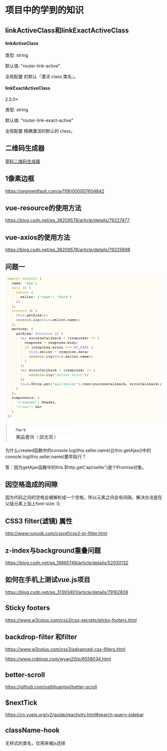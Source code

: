 # 项目中的学到的知识

## linkActiveClass和linkExactActiveClass

#### linkActiveClass

类型: string

默认值: "router-link-active"

全局配置 <router-link> 的默认『激活 class 类名』。

#### linkExactActiveClass

2.5.0+

类型: string

默认值: "router-link-exact-active"

全局配置 <router-link> 精确激活的默认的 class。

## 二维码生成器

[草料二维码生成器](https://cli.im/)

## 1像素边框

https://segmentfault.com/a/1190000007604842

## vue-resource的使用方法

https://blog.csdn.net/qq_38209578/article/details/79227477

## vue-axios的使用方法

https://blog.csdn.net/qq_38209578/article/details/79225698

## 问题一

![](https://raw.githubusercontent.com/AzkabanV/IMG-repository/master/img_11.png)

![](https://raw.githubusercontent.com/AzkabanV/IMG-repository/master/img_12.png)

为什么created函数中的console.log(this.seller.name)比this.getAjax()中的console.log(this.seller.name)要早执行？

答：因为getAjax函数中的this.$http.get('api/seller')是个Promise对象。

## 因空格造成的间隙

因为代码之间的空格会被解析成一个空格，所以元素之间会有间隔，解决办法是在父级元素上加上font-size: 0;

## CSS3 filter(滤镜) 属性

http://www.runoob.com/cssref/css3-pr-filter.html

## z-index与background重叠问题

https://blog.csdn.net/qq_19865749/article/details/52030132

## 如何在手机上测试vue.js项目

https://blog.csdn.net/qq_31393401/article/details/79162839

## Sticky footers

https://www.w3cplus.com/css3/css-secrets/sticky-footers.html

## backdrop-filter 和filter

https://www.w3cplus.com/css3/advanced-css-filters.html

https://www.cnblogs.com/wyan20/p/6558034.html

## better-scroll

https://github.com/ustbhuangyi/better-scroll

## $nextTick 

https://cn.vuejs.org/v2/guide/reactivity.html#search-query-sidebar

## className-hook

无样式的类名，仅用来被js选择